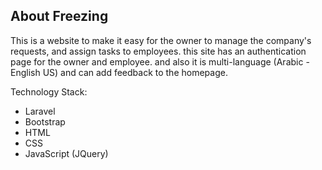 ## About Freezing

This is a website to make it easy for the owner to manage the company's requests, and assign tasks to employees. this site has an authentication page for the owner and employee. and also it is multi-language (Arabic - English US) and can add feedback to the homepage.

Technology Stack: 
- Laravel
- Bootstrap
- HTML
- CSS
- JavaScript (JQuery)
